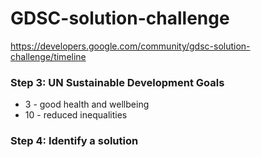 # GDSC-solution-challenge

https://developers.google.com/community/gdsc-solution-challenge/timeline

### Step 3: UN Sustainable Development Goals
 - 3 - good health and wellbeing
 - 10 - reduced inequalities

### Step 4: Identify a solution
